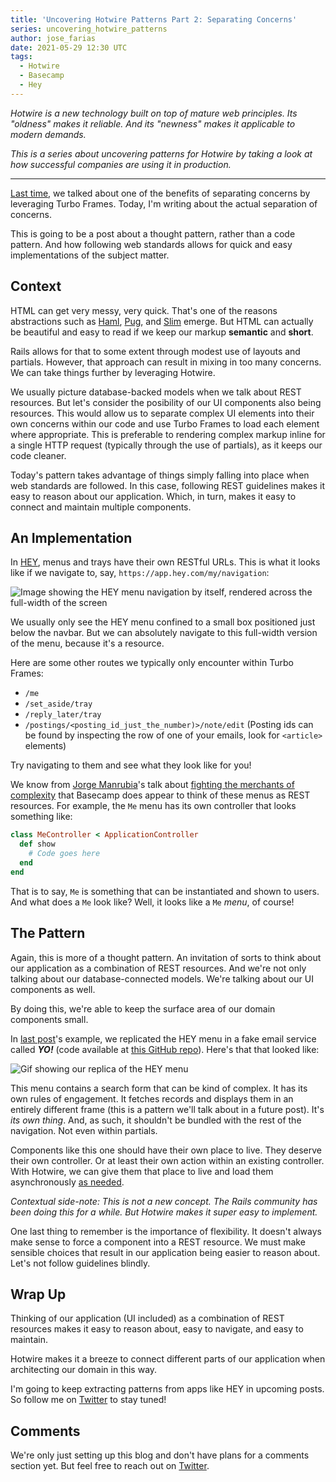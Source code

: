 ```yaml
---
title: 'Uncovering Hotwire Patterns Part 2: Separating Concerns'
series: uncovering_hotwire_patterns
author: jose_farias
date: 2021-05-29 12:30 UTC
tags:
  - Hotwire
  - Basecamp
  - Hey
---
```


_Hotwire is a new technology built on top of mature web principles. Its "oldness" makes it reliable. And its "newness" makes it applicable to modern demands._

_This is a series about uncovering patterns for Hotwire by taking a look at how successful companies are using it in production._

---

<a href="/posts/2021/05/29/uncovering-hotwire-patterns-part-1-loading-frames-on-demand.html" target="blank">Last time</a>,
we talked about one of the benefits of separating concerns by leveraging Turbo Frames.
Today, I'm writing about the actual separation of concerns.

This is going to be a post about a thought pattern, rather than a code pattern.
And how following web standards allows for quick and easy implementations of
the subject matter.

## Context

HTML can get very messy, very quick. That's one of the reasons abstractions such as
<a href="https://haml.info/" target="_blank">Haml</a>,
<a href="https://pugjs.org/" target="_blank">Pug</a>, and
<a href="http://slim-lang.com/" target="_blank">Slim</a> emerge.
But HTML can actually be beautiful and easy to read if we keep our
markup **semantic** and **short**.

Rails allows for that to some extent through modest use of layouts and partials.
However, that approach can result in mixing in too many concerns.
We can take things further by leveraging Hotwire.

We usually picture database-backed models when we talk about REST resources.
But let's consider the posibility of our UI components also being resources.
This would allow us to separate complex UI elements into their own concerns within
our code and use Turbo Frames to load each element where appropriate. This is preferable
to rendering complex markup inline for a single HTTP request (typically through the use of partials),
as it keeps our code cleaner.

Today's pattern takes advantage of things simply falling into place when web standards
are followed. In this case, following REST guidelines makes it easy to reason
about our application. Which, in turn, makes it easy to connect and maintain
multiple components.

## An Implementation
In <a href="https://hey.com" target="_blank">HEY</a>, menus and trays have their own
RESTful URLs. This is what it looks like if we navigate to, say, `https://app.hey.com/my/navigation`:

<img class="img--centered" src="https://www.dropbox.com/s/0ehjy7h3q3n7jm0/my-navigation.png?raw=1" alt="Image showing the HEY menu navigation by itself, rendered across the full-width of the screen" />

We usually only see the HEY menu confined to a small box positioned just below the navbar.
But we can absolutely navigate to this full-width version of the menu, because it's a resource.

Here are some other routes we typically only encounter within Turbo Frames:

* `/me`
* `/set_aside/tray`
* `/reply_later/tray`
* `/postings/<posting_id_just_the_number)>/note/edit` (Posting ids can be found by inspecting the row of one of your emails, look for `<article>` elements)

Try navigating to them and see what they look like for you!

We know from <a href="https://www.jorgemanrubia.com/" target="_blank">Jorge Manrubia</a>'s talk
about <a href="https://youtu.be/GdXOXncUB9M?t=2499" target="_blank">fighting the merchants of complexity</a>
that Basecamp does appear to think of these menus as REST resources. For example,
the `Me` menu has its own controller that looks something like:

```ruby
class MeController < ApplicationController
  def show
    # Code goes here
  end
end
```

That is to say, `Me` is something that can be instantiated and shown to users.
And what does a `Me` look like? Well, it looks like a `Me` _menu_, of course!

## The Pattern
Again, this is more of a thought pattern. An invitation of sorts to think about
our application as a combination of REST resources. And we're not only talking
about our database-connected models. We're talking about our UI components as well.

By doing this, we're able to keep the surface area of our domain components small.

In <a href="/posts/2021/05/29/uncovering-hotwire-patterns-part-1-loading-frames-on-demand.html" target="blank">last post</a>'s example,
we replicated the HEY menu in a fake email service called _**YO!**_
(code available at <a href="https://github.com/JoseFarias/yo-email" target="_blank">this GitHub repo</a>).
Here's that that looked like:

<img class="img--centered" src="https://www.dropbox.com/s/3nedyzkipdlks1t/yo-menu-demo.gif?raw=1" alt="Gif showing our replica of the HEY menu" />

This menu contains a search form that can be kind of complex. It has its own rules
of engagement. It fetches records and displays them in an entirely different frame
(this is a pattern we'll talk about in a future post). It's _its own thing_. And,
as such, it shouldn't be bundled with the rest of the navigation. Not even within partials.

Components like this one should have their own place to live.
They deserve their own controller. Or at least their own action within an existing controller.
With Hotwire, we can give them that place to live and load them asynchronously
<a href="/posts/2021/05/29/uncovering-hotwire-patterns-part-1-loading-frames-on-demand.html" target="_blank">as needed</a>.

_Contextual side-note: This is not a new concept. The Rails community has been doing this for a while. But Hotwire makes it super easy to implement._

One last thing to remember is the importance of flexibility. It doesn't always make
sense to force a component into a REST resource. We must make sensible choices that
result in our application being easier to reason about. Let's not follow guidelines blindly.

## Wrap Up

Thinking of our application (UI included) as a combination of REST resources
makes it easy to reason about, easy to navigate, and easy to maintain.

Hotwire makes it a breeze to connect different parts of our application when
architecting our domain in this way.

I'm going to keep extracting patterns from apps like HEY in upcoming posts.
So follow me on <a href="https://twitter.com/fariastweets" target="_blank">Twitter</a> to stay tuned!

## Comments

We're only just setting up this blog and don't have plans for a comments section yet.
But feel free to reach out on <a href="https://twitter.com/fariastweets" target="_blank">Twitter</a>.
